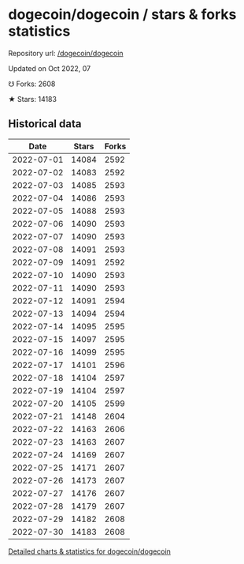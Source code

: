 # dogecoin/dogecoin / stars & forks statistics

Repository url: [/dogecoin/dogecoin](https://github.com/dogecoin/dogecoin)

Updated on Oct 2022, 07

☋ Forks: 2608

★ Stars: 14183

## Historical data
| Date | Stars | Forks |
|------|-------|-------|
| 2022-07-01 | 14084 | 2592 | 
| 2022-07-02 | 14083 | 2592 | 
| 2022-07-03 | 14085 | 2593 | 
| 2022-07-04 | 14086 | 2593 | 
| 2022-07-05 | 14088 | 2593 | 
| 2022-07-06 | 14090 | 2593 | 
| 2022-07-07 | 14090 | 2593 | 
| 2022-07-08 | 14091 | 2593 | 
| 2022-07-09 | 14091 | 2592 | 
| 2022-07-10 | 14090 | 2593 | 
| 2022-07-11 | 14090 | 2593 | 
| 2022-07-12 | 14091 | 2594 | 
| 2022-07-13 | 14094 | 2594 | 
| 2022-07-14 | 14095 | 2595 | 
| 2022-07-15 | 14097 | 2595 | 
| 2022-07-16 | 14099 | 2595 | 
| 2022-07-17 | 14101 | 2596 | 
| 2022-07-18 | 14104 | 2597 | 
| 2022-07-19 | 14104 | 2597 | 
| 2022-07-20 | 14105 | 2599 | 
| 2022-07-21 | 14148 | 2604 | 
| 2022-07-22 | 14163 | 2606 | 
| 2022-07-23 | 14163 | 2607 | 
| 2022-07-24 | 14169 | 2607 | 
| 2022-07-25 | 14171 | 2607 | 
| 2022-07-26 | 14173 | 2607 | 
| 2022-07-27 | 14176 | 2607 | 
| 2022-07-28 | 14179 | 2607 | 
| 2022-07-29 | 14182 | 2608 | 
| 2022-07-30 | 14183 | 2608 | 


[Detailed charts & statistics for dogecoin/dogecoin](https://reviewgithub.com/rep/dogecoin/dogecoin)
